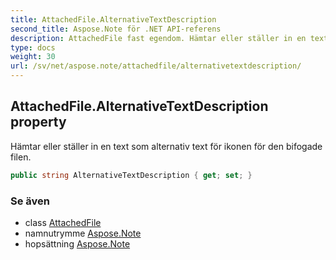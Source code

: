 ```yaml
---
title: AttachedFile.AlternativeTextDescription
second_title: Aspose.Note för .NET API-referens
description: AttachedFile fast egendom. Hämtar eller ställer in en text som alternativ text för ikonen för den bifogade filen.
type: docs
weight: 30
url: /sv/net/aspose.note/attachedfile/alternativetextdescription/
---
```

## AttachedFile.AlternativeTextDescription property

Hämtar eller ställer in en text som alternativ text för ikonen för den bifogade filen.

```csharp
public string AlternativeTextDescription { get; set; }
```

### Se även

* class [AttachedFile](../)
* namnutrymme [Aspose.Note](../../attachedfile/)
* hopsättning [Aspose.Note](../../../)


